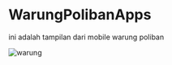 # WarungPolibanApps
ini adalah tampilan dari mobile warung poliban

![warung](https://github.com/user-attachments/assets/335288db-ad7a-4d01-ae43-68038930bc7e)
